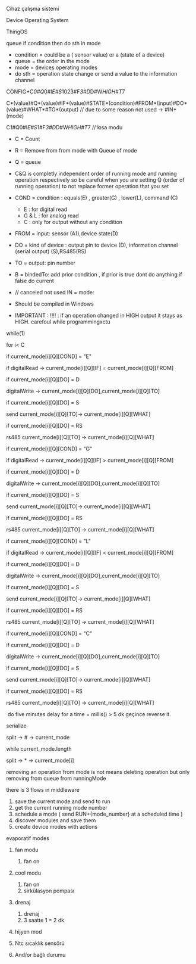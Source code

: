 Cihaz çalışma sistemi

Device Operating System

ThingOS

queue if condition then do sth in mode

- condition = could be a ( sensor value) or a (state of a device)
- queue = the order in the mode
- mode = devices operating modes
- do sth = operation state change or send a value to the information channel

CONFIG+C*0#Q*0#I*E#S*1023#F*3#D*D#W*HIGH#T*7

C*(value)#Q*(value)#IF*(value)#STATE*(condition)#FROM*(input)#DO*(value)#WHAT*#TO*(output) // due to some reason not used -&gt; #IN*(mode)

C*1#Q*0#I*E#S*1#F*3#D*D#W*HIGH#T*7 // kısa modu

- C = Count
- R = Remove from from mode with Queue of mode
- Q = queue
- C&Q is completly independent order of running mode and running operation respectively so be careful when you are setting Q (order of running operation) to not replace former operation that you set
- COND = condition : equals(E) , greater(G) , lower(L), command (C)
    - E : for digital read
    - G & L : for analog read
    - C : only for output without any condition

- FROM = input: sensor (A1),device state(D)
- DO = kind of device : output pin to device (D), information channel (serial output) (S),RS485(RS)
- TO = output: pin number
- B = bindedTo: add prior condition , if prior is true dont do anything if false do current
- // canceled not used IN = mode:
- Should be compiled in Windows
- IMPORTANT : !!!! : if an operation changed in HIGH output it stays as HIGH. carefoul while programmingxctu

while(1)

for i&lt; C

if current_mode[i][Q][COND] = "E"

if digitalRead -&gt; current_mode[i][Q][IF] = current_mode[i][Q][FROM]

if current_mode[i][Q][DO] = D

digitalWrite -&gt; current_mode[i][Q][DO],current_mode[i][Q][TO]

if current_mode[i][Q][DO] = S

send current_mode[i][Q][TO]-&gt; current_mode[i][Q][WHAT]

if current_mode[i][Q][DO] = RS

rs485 current_mode[i][Q][TO] -&gt; current_mode[i][Q][WHAT]

if current_mode[i][Q][COND] = "G"

if digitalRead -&gt; current_mode[i][Q][IF] &gt; current_mode[i][Q][FROM]

if current_mode[i][Q][DO] = D

digitalWrite -&gt; current_mode[i][Q][DO],current_mode[i][Q][TO]

if current_mode[i][Q][DO] = S

send current_mode[i][Q][TO]-&gt; current_mode[i][Q][WHAT]

if current_mode[i][Q][DO] = RS

rs485 current_mode[i][Q][TO] -&gt; current_mode[i][Q][WHAT]

if current_mode[i][Q][COND] = "L"

if digitalRead -&gt; current_mode[i][Q][IF] &lt; current_mode[i][Q][FROM]

if current_mode[i][Q][DO] = D

digitalWrite -&gt; current_mode[i][Q][DO],current_mode[i][Q][TO]

if current_mode[i][Q][DO] = S

send current_mode[i][Q][TO]-&gt; current_mode[i][Q][WHAT]

if current_mode[i][Q][DO] = RS

rs485 current_mode[i][Q][TO] -&gt; current_mode[i][Q][WHAT]

if current_mode[i][Q][COND] = "C"

if current_mode[i][Q][DO] = D

digitalWrite -&gt; current_mode[i][Q][DO],current_mode[i][Q][TO]

if current_mode[i][Q][DO] = S

send current_mode[i][Q][TO]-&gt; current_mode[i][Q][WHAT]

if current_mode[i][Q][DO] = RS

rs485 current_mode[i][Q][TO] -&gt; current_mode[i][Q][WHAT]

 do five minutes delay for a time = millis() &gt; 5 dk geçince reverse it.

serialize

split -&gt; # -&gt; current_mode

while current_mode.length

split -&gt; * -&gt; current_mode[i]

removing an operation from mode is not means deleting operation but only removing from queue from runningMode

there is 3 flows in middleware

1. save the current mode and send to run
2. get the current running mode number
3. schedule a mode ( send RUN+{mode_number} at a scheduled time )
4. discover modules and save them
5. create device modes with actions

evaporatif modes

1. fan modu
    1. fan on

2. cool modu
    1. fan on
    2. sirkülasyon pompası

3. drenaj
    1. drenaj
    2. 3 saatte 1 = 2 dk

4. hijyen mod
5. Ntc sıcaklık sensörü
6. And/or bağlı durumu